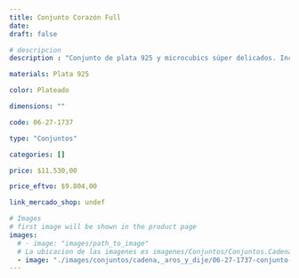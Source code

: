 ```yaml
---
title: Conjunto Corazón Full
date: 
draft: false

# descripcion
description : "Conjunto de plata 925 y microcubics súper delicados. Incluye cadena, dije y aros. Largo de la cadena a elección en 40, 45 o 50cm"

materials: Plata 925

color: Plateado

dimensions: ""

code: 06-27-1737

type: "Conjuntos"

categories: []

price: $11.530,00

price_eftvo: $9.804,00

link_mercado_shop: undef

# Images
# first image will be shown in the product page
images:
  # - image: "images/path_to_image"
  # La ubicacion de las imagenes es imagenes/Conjuntos/Conjuntos.Cadena, aros y dije/06-27-1737-conjunto-corazon-full
  - image: "./images/conjuntos/cadena,_aros_y_dije/06-27-1737-conjunto-corazon-full.jpg"
---
```

